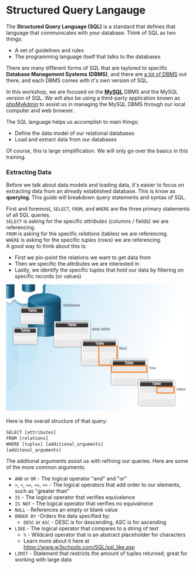 # Structured Query Langauge

The __Structured Query Language (SQL)__ is a standard that defines that language that communicates with your database. Think of SQL as two things:
- A set of guidelines and rules
- The programming language itself that talks to the databases

There are many different forms of SQL that are taylored to specific __Database Management Systems (DBMS)__, and there are [a lot of DBMS](https://www.sqlsplus.com/the-most-popular-database-management-systems-dbms-in-the-world-in-2020/) out there, and each DBMS comes with it's own version of SQL.

In this workshop, we are focused on the [__MySQL__](https://www.mysql.com/) DBMS and the MySQL version of SQL. We will also be using a third-party application known as  [phpMyAdmin](https://www.elegantthemes.com/blog/resources/a-quick-guide-to-phpmyadmin-and-how-you-can-use-it#:~:text=phpMyAdmin%20is%20an%20open-source%20tool%20built%20on%20PHP,to%20manage%20as%20many%20databases%20as%20you%20want.) to assist us in managing the MySQL DBMS through our local computer and web browser.

The SQL language helps us accomplish to main things:
- Define the data model of our relational databases
- Load and extract data from our databases

Of course, this is large simplification. We will only go over the basics in this training.


### Extracting Data

Before we talk about data models and loading data, it's easier to focus on extracting data from an already established database. This is know as __querying__. This guide will breakdown query statements and syntax of SQL.

First and foremost, `SELECT`, `FROM`, and `WHERE` are the three primary statements of all SQL queries. 
<br/>
`SELECT` is asking for the specific _attributes_ (columns / fields) we are referencing. 
<br/>
`FROM` is asking for the specific _relations_ (tables) we are referencing. 
<br/>
`WHERE` is asking for the specific _tuples_ (rows) we are referencing.
<br/>
A good way to think about this is:
- First we pin-point the relations we want to get data from
- Then we specific the attributes we are interested in
- Lastly, we identify the specific tuples that hold our data by filtering on specific records (or values)

<img src="query-concept.png">
<br/>
<br/>
Here is the overall structure of that query:

```
SELECT [attributes]
FROM [relations]
WHERE [tuples] [additional_arguments]
[additonal_arguments]
```

The additonal arguments assist us with refining our queries. Here are some of the more common arguments:
- `AND` or `OR` - The logical operator "and" and "or"
- `>`, `<`, `>=`, `<=`, `<>` - The logical operators that add order to our elements, such as "greater than"
- `IS` - The logical operator that verifies equivalence
- `IS NOT` - The logical operator that verifies no equivalnece
- `NULL` - References an empty or blank value
- `ORDER BY` -Orders the data specified by:
    - `DESC` or `ASC` - DESC is for descending, ASC is for ascending
- `LIKE` - The logical operator that compares to a string of text
    - `%` - Wildcard operator that is an abstract placeholder for characters
    -   Learn more about it here at https://www.w3schools.com/SQL/sql_like.asp
- `LIMIT` - Statement that restricts the amount of tuples returned; great for working with large data
